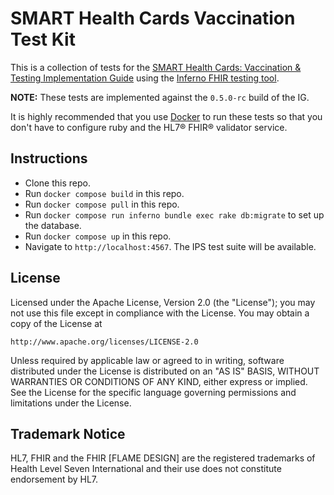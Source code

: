 # SMART Health Cards Vaccination Test Kit

This is a collection of tests for the [SMART Health Cards: Vaccination & Testing
Implementation
Guide](http://build.fhir.org/ig/dvci/vaccine-credential-ig/branches/main/) using
the [Inferno FHIR testing
tool](https://github.com/inferno-community/inferno-core).

**NOTE:** These tests are implemented against the `0.5.0-rc` build of the IG.

It is highly recommended that you use [Docker](https://www.docker.com/) to run
these tests so that you don't have to configure ruby and the HL7® FHIR®
validator service.

## Instructions

- Clone this repo.
- Run `docker compose build` in this repo.
- Run `docker compose pull` in this repo.
- Run `docker compose run inferno bundle exec rake db:migrate` to set up the
  database.
- Run `docker compose up` in this repo.
- Navigate to `http://localhost:4567`. The IPS test suite will be available.

## License

Licensed under the Apache License, Version 2.0 (the "License"); you may not use
this file except in compliance with the License. You may obtain a copy of the
License at
```
http://www.apache.org/licenses/LICENSE-2.0
```
Unless required by applicable law or agreed to in writing, software distributed
under the License is distributed on an "AS IS" BASIS, WITHOUT WARRANTIES OR
CONDITIONS OF ANY KIND, either express or implied. See the License for the
specific language governing permissions and limitations under the License.

## Trademark Notice

HL7, FHIR and the FHIR [FLAME DESIGN] are the registered trademarks of Health
Level Seven International and their use does not constitute endorsement by HL7.
